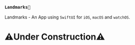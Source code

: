 ### ```Landmarks📍```
Landmarks - An App using ```SwiftUI``` for ```iOS```, ```macOS``` and ```watchOS```.

<h1>⚠️Under Construction⚠️</h1>
